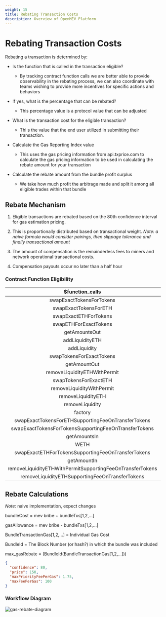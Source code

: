 ```yaml
---
weight: 15
title: Rebating Transaction Costs
description: Overview of OpenMEV Platform
---
```


# Rebating Transaction Costs

Rebating a transaction is determined by:

- Is the function that is called in the transaction eligible?

  - By tracking contract function calls we are better able to provide
    observability in the rebating process, we can also coordinate with teams
    wishing to provide more incentives for specific actions and behaviors

- If yes, what is the percentage that can be rebated?

  - This percentage value is a protocol value that can be adjusted

- What is the transaction cost for the eligible transaction?

  - Thi s the value that the end user utilized in submitting their transaction.

- Calculate the Gas Reporting Index value

  - This uses the gas pricing information from api.txprice.com to calculate the
    gas pricing information to be used in calculating the rebate amount for your
    transaction

- Calculate the rebate amount from the bundle profit surplus
  - We take how much profit the arbitrage made and split it among all eligible
    trades within that bundle

## Rebate Mechanism

1. Eligible transactions are rebated based on the 80th confidence interval for
   gas estimation pricing.

2. This is proportionally distributed based on transactional weight. _Note: a
   naive formula would consider pairings, then slippage tolerance and finally
   transactional amount_

3. The amount of compensation is the remainderless fees to miners and network
   operational transactional costs.

4. Compensation payouts occur no later than a half hour

### Contract Function Eligibility

|                    **$function_calls**                    | **%eligible** |
| :-------------------------------------------------------: | :-----------: |
|                 swapExactTokensForTokens                  |      100      |
|                   swapExactTokensForETH                   |      100      |
|                   swapExactETHForTokens                   |      100      |
|                   swapETHForExactTokens                   |      100      |
|                       getAmountsOut                       |     null      |
|                      addLiquidityETH                      |      50       |
|                       addLiquidity                        |      50       |
|                 swapTokensForExactTokens                  |      100      |
|                       getAmountOut                        |     null      |
|               removeLiquidityETHWithPermit                |      100      |
|                   swapTokensForExactETH                   |      100      |
|                 removeLiquidityWithPermit                 |      25       |
|                    removeLiquidityETH                     |      25       |
|                      removeLiquidity                      |      25       |
|                          factory                          |     null      |
|    swapExactTokensForETHSupportingFeeOnTransferTokens     |       #       |
|   swapExactTokensForTokensSupportingFeeOnTransferTokens   |       #       |
|                       getAmountsIn                        |     null      |
|                           WETH                            |     null      |
|    swapExactETHForTokensSupportingFeeOnTransferTokens     |       #       |
|                        getAmountIn                        |     null      |
| removeLiquidityETHWithPermitSupportingFeeOnTransferTokens |       #       |
|      removeLiquidityETHSupportingFeeOnTransferTokens      |       #       |

## Rebate Calculations

_Note_: naive implementation, expect changes

bundleCost = mev bribe + bundleTxs[1,2,...]

gasAllowance = mev bribe - bundleTxs[1,2,...]

BundleTransactionGas[1,2,...] = Individual Gas Cost

BundleId = The Block Number (or hash?) in which the bundle was included

max_gasRebate = (BundleId(BundleTransactionGas[1,2,...]))

```json
{
  "confidence": 80,
  "price": 150,
  "maxPriorityFeePerGas": 1.75,
  "maxFeePerGas": 100
}
```

### Workflow Diagram

<Image
  src="/GAS_REBATE.svg"
  alt="gas-rebate-diagram"
  width={750}
  height={750}
/>
